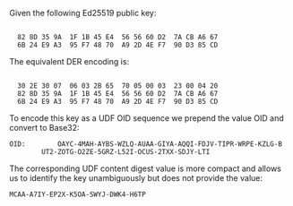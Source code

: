 
Given the following Ed25519 public key:

~~~~

  82 8D 35 9A  1F 1B 45 E4  56 56 60 D2  7A CB A6 67
  6B 24 E9 A3  95 F7 48 70  A9 2D 4E F7  90 D3 85 CD
~~~~

The equivalent DER encoding is:

~~~~

  30 2E 30 07  06 03 2B 65  70 05 00 03  23 00 04 20
  82 8D 35 9A  1F 1B 45 E4  56 56 60 D2  7A CB A6 67
  6B 24 E9 A3  95 F7 48 70  A9 2D 4E F7  90 D3 85 CD
~~~~

To encode this key as a UDF OID sequence we prepend the value OID
and convert to Base32:

~~~~
OID:        OAYC-4MAH-AYBS-WZLQ-AUAA-GIYA-AQQI-FDJV-TIPR-WRPE-KZLG-B
        UT2-ZOTG-O2ZE-5GRZ-L52I-OCUS-2TXX-SDJY-LTI
~~~~

The corresponding UDF content digest value is more compact and allows us to identify the 
key unambiguously but does not provide the value:

~~~~
MCAA-A7IY-EP2X-K5OA-SWYJ-DWK4-H6TP
~~~~
